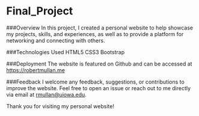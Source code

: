 # Final_Project

###Overview
In this project, I created a personal website to help showcase my projects, skills, and experiences, as well as to provide a platform for networking and connecting with others.

###Technologies Used
HTML5
CSS3
Bootstrap

###Deployment
The website is featured on Github and can be accessed at https://robertmullan.me

###Feedback
I welcome any feedback, suggestions, or contributions to improve the website. Feel free to open an issue or reach out to me directly via email at rmullan@uiowa.edu.

Thank you for visiting my personal website!
